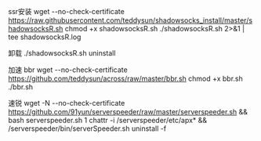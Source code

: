 ssr安装
wget --no-check-certificate https://raw.githubusercontent.com/teddysun/shadowsocks_install/master/shadowsocksR.sh
chmod +x shadowsocksR.sh
./shadowsocksR.sh 2>&1 | tee shadowsocksR.log

卸载
./shadowsocksR.sh uninstall


加速
bbr
wget --no-check-certificate https://github.com/teddysun/across/raw/master/bbr.sh
chmod +x bbr.sh
./bbr.sh


速锐
wget -N --no-check-certificate https://github.com/91yun/serverspeeder/raw/master/serverspeeder.sh && bash serverspeeder.sh
1
chattr -i /serverspeeder/etc/apx* && /serverspeeder/bin/serverSpeeder.sh uninstall -f 
